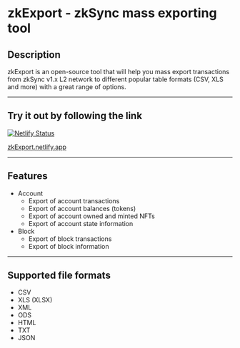 # zkExport - zkSync mass exporting tool

## Description

zkExport is an open-source tool that will help you mass export transactions from zkSync v1.x L2 network to different popular table formats (CSV, XLS and more) with a great range of options.

---

## Try it out by following the link

[![Netlify Status](https://api.netlify.com/api/v1/badges/422a6173-7a41-41a3-ae96-d51c43779f36/deploy-status)](https://app.netlify.com/sites/zkexport/deploys)

[zkExport.netlify.app](https://zkexport.netlify.app)

---

## Features
- Account
    - Export of account transactions
    - Export of account balances (tokens)
    - Export of account owned and minted NFTs
    - Export of account state information
- Block
    - Export of block transactions
    - Export of block information

---

## Supported file formats
- CSV
- XLS (XLSX)
- XML
- ODS
- HTML
- TXT
- JSON
